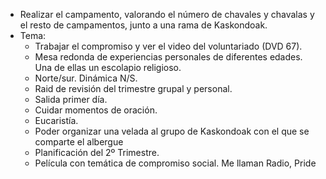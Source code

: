 [nombre]: <> (Campamento de Navidad)
[sidebar]: <> (Campa Navidad)
[icon]: <> (fa-snowflake)
[exit]: <> (exit)

- Realizar el campamento, valorando el número de chavales y chavalas y el resto de campamentos, junto a una rama de Kaskondoak.
- Tema: 
    - Trabajar el compromiso y ver el video del voluntariado (DVD 67).
    - Mesa redonda de experiencias personales de diferentes edades. Una de ellas un escolapio religioso. 
    - Norte/sur. Dinámica N/S. 
    - Raid de revisión del trimestre grupal y personal.
    - Salida primer día.
    - Cuidar momentos de oración.
    - Eucaristía.
    - Poder organizar una velada al grupo de Kaskondoak con el que se comparte el albergue
    - Planificación del 2º Trimestre.
    - Película con temática de compromiso social. Me llaman Radio, Pride


